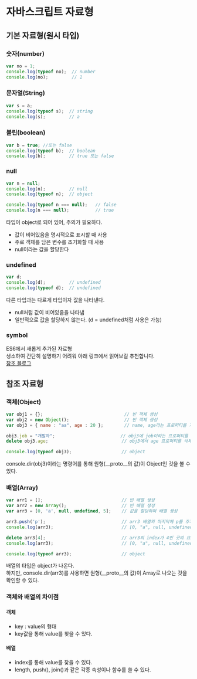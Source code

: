 # 자바스크립트 자료형  
## 기본 자료형(원시 타입)  
### 숫자(number)  
``` javascript
var no = 1;
console.log(typeof no);  // number
console.log(no);         // 1
```  
### 문자열(String)  
``` javascript
var s = a;
console.log(typeof s);  // string
console.log(s);         // a
```  
### 불린(boolean)  
``` javascript
var b = true; //또는 false
console.log(typeof b);  // boolean
console.log(b);         // true 또는 false
```  
### null
``` javascript
var n = null;
console.log(n);         // null
console.log(typeof n);  // object

console.log(typeof n === null);   // false
console.log(n === null);          // true
```  
타입이 object로 되어 있어, 주의가 필요하다.  
- 값이 비어있음을 명시적으로 표시할 때 사용  
- 주로 객체를 담은 변수를 초기화할 때 사용
- null이라는 값을 할당한다
### undefined  
``` javascript
var d;
console.log(d);         // undefined
console.log(typeof d);  // undefined
```  
다른 타입과는 다르게 타입이자 값을 나타낸다.  
- null처럼 값이 비어있음을 나타냄  
- 일반적으로 값을 할당하지 않는다. (d = undefined처럼 사용은 가능)
### symbol
ES6에서 새롭게 추가된 자료형  
생소하여 간단히 설명하기 어려워 아래 링크에서 읽어보길 추천합니다.  
[참조 블로그](https://medium.com/@hyunwoojo/javascript-symbol-%EC%97%90-%EB%8C%80%ED%95%B4%EC%84%9C-6aa5903fb6f1)  

## 참조 자료형  
### 객체(Object)
``` javascript
var obj1 = {};                               // 빈 객체 생성
var obj2 = new Object();                     // 빈 객체 생성
var obj3 = { name : "aa", age : 20 };        // name, age라는 프로퍼티를 가진 속성 생성

obj3.job = "개발자";                         // obj3에 job이라는 프로퍼티를 추가
delete obj3.age;                            // obj3에서 age 프로퍼티를 삭제

console.log(typeof obj3);                   // object
```   
console.dir(obj3)이라는 명령어를 통해 원형(__proto__의 값)이 Object인 것을 볼 수 있다.
### 배열(Array)
``` javascript
var arr1 = [];                              // 빈 배열 생성
var arr2 = new Array();                     // 빈 배열 생성
var arr3 = [0, 'a', null, undefined, 5];    // 값을 할당하며 배열 생성

arr3.push('p');                             // arr3 배열의 마지막에 p를 추가 - 예시와 동일한 방법은 arr3[5] = 'p';
console.log(arr3);                          // [0, "a", null, undefined, 5, "p"]

delete arr3[4];                             // arr3의 index가 4인 곳의 요소를 삭제
console.log(arr3);                          // [0, "a", null, undefined, empty, "p"]

console.log(typeof arr3);                   // object
```
배열의 타입은 object가 나온다.  
하지만, console.dir(arr3)를 사용하면 원형(__proto__의 값)이 Array로 나오는 것을 확인할 수 있다.
### 객체와 배열의 차이점
#### 객체
- key : value의 형태  
- key값을 통해 value를 찾을 수 있다.  
#### 배열
- index를 통해 value를 찾을 수 있다.  
- length, push(), join()과 같은 각종 속성이나 함수를 쓸 수 있다.
